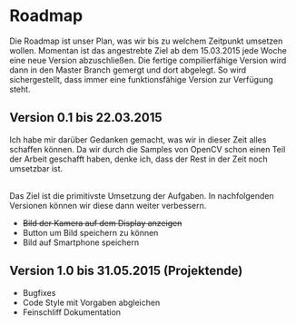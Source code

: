# Roadmap
<p>Die Roadmap ist unser Plan, was wir bis zu welchem Zeitpunkt umsetzen wollen. Momentan ist das angestrebte Ziel ab dem 15.03.2015 jede Woche eine neue Version abzuschließen. Die fertige compilierfähige Version wird dann in den Master Branch gemergt und dort abgelegt. So wird sichergestellt, dass immer eine funktionsfähige Version zur Verfügung steht.</p>

## Version 0.1 bis 22.03.2015

<p>
Ich habe mir darüber Gedanken gemacht, was wir in dieser Zeit alles schaffen können. Da wir durch die Samples von OpenCV schon einen Teil der Arbeit geschafft haben, denke ich, dass der Rest in der Zeit noch umsetzbar ist.<br><br>

Das Ziel ist die primitivste Umsetzung der Aufgaben. In nachfolgenden Versionen können wir diese dann weiter verbessern.<br>
  <ul>
    <li><del>Bild der Kamera auf dem Display anzeigen</del></li>
    <li>Button um Bild speichern zu können</li>
    <li>Bild auf Smartphone speichern</li>
  </ul>
</p>

## Version 1.0 bis 31.05.2015 (Projektende)

<p>
  <ul>
    <li>Bugfixes</li>
    <li>Code Style mit Vorgaben abgleichen</li>
    <li>Feinschliff Dokumentation</li>
  </ul>
</p>
